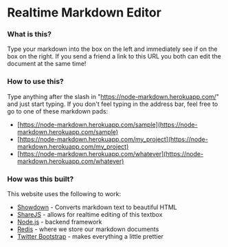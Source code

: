 # Realtime Markdown Editor

### What is this?

Type your markdown into the box on the left and immediately see if on the box on the right. If you send a friend a link to this URL you both can edit the document at the same time!

### How to use this?

Type anything after the slash in "https://node-markdown.herokuapp.com/" and just start typing. If you don't feel typing in the address bar, feel free to go to one of these markdown pads:

- [https://node-markdown.herokuapp.com/sample](https://node-markdown.herokuapp.com/sample)
- [https://node-markdown.herokuapp.com/my_project](https://node-markdown.herokuapp.com/my_project)
- [https://node-markdown.herokuapp.com/whatever](https://node-markdown.herokuapp.com/whatever)

### How was this built?

This website uses the following to work:

 - [Showdown](https://github.com/showdownjs/showdown) - Converts markdown text to beautiful HTML
 - [ShareJS](http://sharejs.org/) - allows for realtime editing of this textbox
 - [Node.js](https://nodejs.org/) - backend framework 
 - [Redis](http://redis.io/) - where we store our markdown documents
 - [Twitter Bootstrap](http://getbootstrap.com/) - makes everything a little prettier
